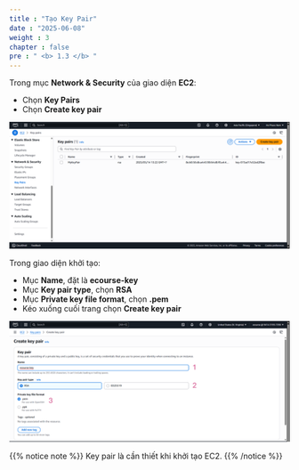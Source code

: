 ```yaml
---
title : "Tạo Key Pair"
date : "2025-06-08"
weight : 3
chapter : false
pre : " <b> 1.3 </b> "
---
```


Trong mục **Network & Security** của giao diện **EC2**:
- Chọn **Key Pairs**
- Chọn **Create key pair**

![Create Account](/images/1/KP.png?featherlight=false&width=90pc)

Trong giao diện khởi tạo:
- Mục **Name**, đặt là **ecourse-key**
- Mục **Key pair type**, chọn **RSA**
- Mục **Private key file format**, chọn **.pem**
- Kéo xuống cuối trang chọn **Create key pair**

![Create Account](/images/1/KP1.png?featherlight=false&width=90pc)

{{% notice note %}}
Key pair là cần thiết khi khởi tạo EC2.
{{% /notice %}}
